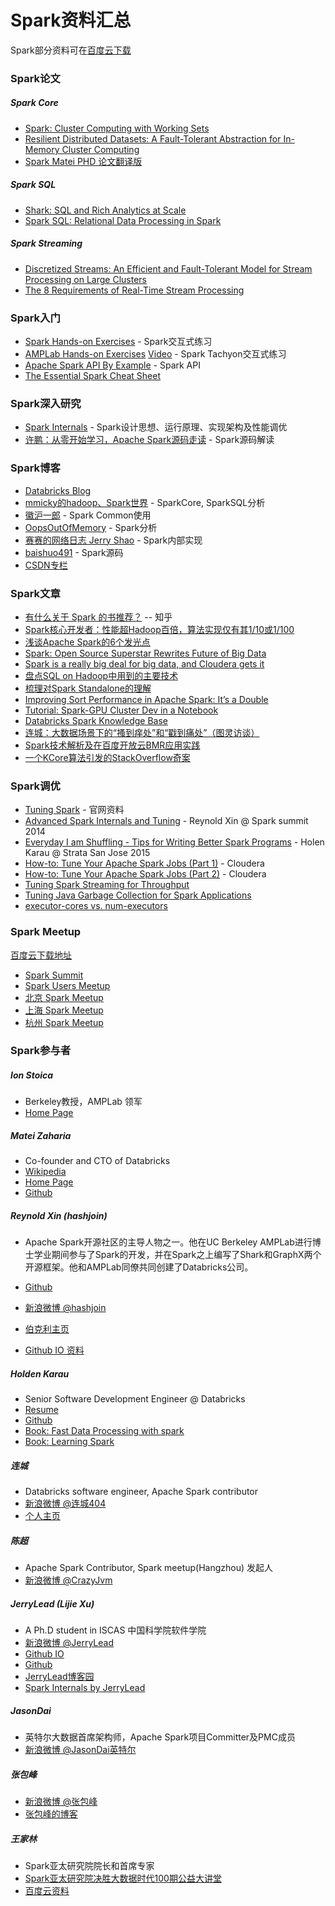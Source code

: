 # Spark资料汇总
Spark部分资料可在[百度云下载](http://pan.baidu.com/s/1ntswMqH#path=%252F%25E5%2585%25B1%25E4%25BA%25AB%25E8%25B5%2584%25E6%2596%2599%252FSpark)

### Spark论文
##### Spark Core
- [Spark: Cluster Computing with Working Sets](/libs/pdfjs/web/viewer.html?file=https://raw.githubusercontent.com/marsishandsome/files.github.com/master/Spark/Papers/Core/Resilient%20Distributed%20Datasets%20A%20Fault-Tolerant%20Abstraction%20for%20In-Memory%20Cluster%20Computing.pdf)
- [Resilient Distributed Datasets: A Fault-Tolerant Abstraction for In-Memory Cluster Computing](http://www.cs.berkeley.edu/~matei/papers/2012/nsdi_spark.pdf)
- [Spark Matei PHD 论文翻译版](https://code.csdn.net/CODE_Translation/spark_matei_phd)

##### Spark SQL
- [Shark: SQL and Rich Analytics at Scale](http://www.eecs.berkeley.edu/Pubs/TechRpts/2012/EECS-2012-214.pdf)
- [Spark SQL: Relational Data Processing in Spark](http://people.csail.mit.edu/matei/papers/2015/sigmod_spark_sql.pdf)

##### Spark Streaming
- [Discretized Streams: An Efficient and Fault-Tolerant Model for Stream Processing on Large Clusters](http://www.cs.berkeley.edu/~matei/papers/2012/hotcloud_spark_streaming.pdf)
- [The 8 Requirements of Real-Time Stream Processing](http://cs.brown.edu/~ugur/8rulesSigRec.pdf)


### Spark入门
- [Spark Hands-on Exercises](http://ampcamp.berkeley.edu/big-data-mini-course/index.html) - Spark交互式练习
- [AMPLab Hands-on Exercises](http://ampcamp.berkeley.edu/5/exercises/index.html) [Video](http://pan.baidu.com/s/1kTIdlMv#path=%252F) - Spark Tachyon交互式练习
- [Apache Spark API By Example](http://homepage.cs.latrobe.edu.au/zhe/files/SparkAPIMaster.pdf) - Spark API
- [The Essential Spark Cheat Sheet](http://pan.baidu.com/s/1ntswMqH#path=%252F%25E5%2585%25B1%25E4%25BA%25AB%25E8%25B5%2584%25E6%2596%2599%252FSpark)


### Spark深入研究
- [Spark Internals](https://github.com/JerryLead/SparkInternals/blob/master/markdown/0-Introduction.md) - Spark设计思想、运行原理、实现架构及性能调优
- [许鹏：从零开始学习，Apache Spark源码走读](http://www.csdn.net/article/2014-05-29/2820013) - Spark源码解读


### Spark博客
- [Databricks Blog](http://databricks.com/blog)
- [mmicky的hadoop、Spark世界](http://blog.csdn.net/book_mmicky) - SparkCore, SparkSQL分析
- [徽沪一郎](http://www.cnblogs.com/hseagle/) - Spark Common使用
- [OopsOutOfMemory](http://blog.csdn.net/oopsoom) - Spark分析
- [赛赛的网络日志 Jerry Shao](http://jerryshao.me/) - Spark内部实现
- [baishuo491](http://baishuo491.iteye.com/blog) - Spark源码
- [CSDN专栏](http://spark.csdn.net/)


### Spark文章
- [有什么关于 Spark 的书推荐？](http://www.zhihu.com/question/23655827/answer/29611595) -- 知乎
- [Spark核心开发者：性能超Hadoop百倍，算法实现仅有其1/10或1/100](http://www.csdn.net/article/2013-04-26/2815057-Spark-Reynold)
- [浅谈Apache Spark的6个发光点](http://www.csdn.net/article/2014-08-07/2821098-6-sparkling-feat)
- [Spark: Open Source Superstar Rewrites Future of Big Data](http://www.wired.com/2013/06/yahoo-amazon-amplab-spark/all/)
- [Spark is a really big deal for big data, and Cloudera gets it](https://gigaom.com/2013/10/28/spark-is-a-really-big-deal-for-big-data-and-cloudera-gets-it/)
- [盘点SQL on Hadoop中用到的主要技术](http://sunyi514.github.io/2014/11/15/%E7%9B%98%E7%82%B9sql-on-hadoop%E4%B8%AD%E7%94%A8%E5%88%B0%E7%9A%84%E4%B8%BB%E8%A6%81%E6%8A%80%E6%9C%AF/)
- [梳理对Spark Standalone的理解](http://blog.csdn.net/pelick/article/details/43762375)
- [Improving Sort Performance in Apache Spark: It’s a Double](http://blog.cloudera.com/blog/2015/01/improving-sort-performance-in-apache-spark-its-a-double/)
- [Tutorial: Spark-GPU Cluster Dev in a Notebook](http://iamtrask.github.io/2014/11/22/spark-gpu/)
- [Databricks Spark Knowledge Base](https://www.gitbook.com/book/databricks/databricks-spark-knowledge-base/details)
- [连城：大数据场景下的“搔到痒处”和“戳到痛处”（图灵访谈）](http://www.ituring.com.cn/article/179495)
- [Spark技术解析及在百度开放云BMR应用实践](http://mp.weixin.qq.com/s?__biz=MjM5OTY0ODg1Mw==&mid=203928894&idx=1&sn=f6e6e3ffb72d7ab51372f43904ec1c1c&scene=1&from=groupmessage&isappinstalled=0#rd)
- [一个KCore算法引发的StackOverflow奇案](http://rdc.taobao.org/?p=2417&amp;amp;from=groupmessage&amp;amp;isappinstalled=0)


### Spark调优
- [Tuning Spark](http://spark.apache.org/docs/latest/tuning.html) - 官网资料
- [Advanced Spark Internals and Tuning](https://www.youtube.com/watch?v=HG2Yd-3r4-M) - Reynold Xin @ Spark summit 2014
- [Everyday I am Shuffling - Tips for Writing Better Spark Programs](https://www.youtube.com/watch?v=Wg2boMqLjCg) - Holen Karau @ Strata San Jose 2015
- [How-to: Tune Your Apache Spark Jobs (Part 1)](http://blog.cloudera.com/blog/2015/03/how-to-tune-your-apache-spark-jobs-part-1/) - Cloudera
- [How-to: Tune Your Apache Spark Jobs (Part 2)](http://blog.cloudera.com/blog/2015/03/how-to-tune-your-apache-spark-jobs-part-2/) - Cloudera
- [Tuning Spark Streaming for Throughput](http://www.virdata.com/tuning-spark/)
- [Tuning Java Garbage Collection for Spark Applications](https://databricks.com/blog/2015/05/28/tuning-java-garbage-collection-for-spark-applications.html)
- [executor-cores vs. num-executors](http://apache-spark-user-list.1001560.n3.nabble.com/executor-cores-vs-num-executors-td9878.html)


### Spark Meetup
[百度云下载地址](http://pan.baidu.com/s/1ntswMqH#path=%252F%25E5%2585%25B1%25E4%25BA%25AB%25E8%25B5%2584%25E6%2596%2599%252FSpark%252FMeetup%2526Summit)

- [Spark Summit](http://spark-summit.org/)
- [Spark Users Meetup](http://www.meetup.com/spark-users/)
- [北京 Spark Meetup](http://www.meetup.com/spark-user-beijing-Meetup/)
- [上海 Spark Meetup](http://www.meetup.com/Shanghai-Apache-Spark-Meetup/)
- [杭州 Spark Meetup](http://www.meetup.com/Hangzhou-Apache-Spark-Meetup/)


### Spark参与者
##### Ion Stoica
- Berkeley教授，AMPLab 领军
- [Home Page](http://www.cs.berkeley.edu/~istoica/)

##### Matei Zaharia
- Co-founder and CTO of Databricks
- [Wikipedia](http://en.wikipedia.org/wiki/Matei_Zaharia)
- [Home Page](http://people.csail.mit.edu/matei/)
- [Github](https://github.com/mateiz)

##### Reynold Xin (hashjoin)
- Apache Spark开源社区的主导人物之一。他在UC Berkeley AMPLab进行博士学业期间参与了Spark的开发，并在Spark之上编写了Shark和GraphX两个开源框架。他和AMPLab同僚共同创建了Databricks公司。

- [Github](https://github.com/rxin)
- [新浪微博 @hashjoin](http://www.weibo.com/hashjoin)
- [伯克利主页](http://www.cs.berkeley.edu/~rxin/)
- [Github IO 资料](https://rxin.github.io/)

##### Holden Karau
- Senior Software Development Engineer @ Databricks
- [Resume](http://www.holdenkarau.com/resume.pdf?q=github)
- [Github](https://github.com/holdenk)
- [Book: Fast Data Processing with spark](http://it-ebooks.info/book/3185/)
- [Book: Learning Spark](http://shop.oreilly.com/product/0636920028512.do)

##### 连城
- Databricks software engineer, Apache Spark contributor
- [新浪微博 @连城404](http://www.weibo.com/lianchengzju)
- [个人主页](http://blog.liancheng.info/)

##### 陈超
- Apache Spark Contributor, Spark meetup(Hangzhou) 发起人
- [新浪微博 @CrazyJvm](http://www.weibo.com/476691290)

##### JerryLead (Lijie Xu)
- A Ph.D student in ISCAS 中国科学院软件学院
- [新浪微博 @JerryLead](http://www.weibo.com/jerrylead)
- [Github IO](http://jerrylead.github.io/)
- [Github](https://github.com/JerryLead)
- [JerryLead博客园](http://www.cnblogs.com/jerrylead/default.html?page=1)
- [Spark Internals by JerryLead](https://github.com/JerryLead/SparkInternals/blob/master/markdown/0-Introduction.md)

##### JasonDai
- 英特尔大数据首席架构师，Apache Spark项目Committer及PMC成员
- [新浪微博 @JasonDai英特尔](http://www.weibo.com/u/3816918426)

##### 张包峰
- [新浪微博 @张包峰](http://www.weibo.com/pelickzhang)
- [张包峰的博客](http://blog.csdn.net/pelick)

##### 王家林
- Spark亚太研究院院长和首席专家
- [Spark亚太研究院决胜大数据时代100期公益大讲堂](http://edu.51cto.com/course/course_id-1659.html)
- [百度云资料](http://pan.baidu.com/share/home?uk=4013289088#category/type=0)
